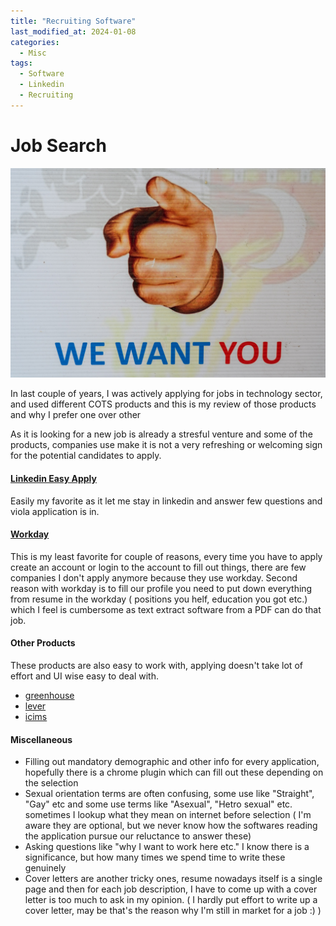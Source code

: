 ```yaml
---
title: "Recruiting Software"
last_modified_at: 2024-01-08
categories:
  - Misc
tags:
  - Software
  - Linkedin
  - Recruiting
---
```

# Job Search

![](/assets/images/jobs.jpg)

In last couple of years, I was actively applying for jobs in technology sector, and used different COTS products and this is my review of those products and why I prefer one over other

As it is looking for a new job is already a stresful venture and some of the products, companies use make it is not a very refreshing or welcoming sign for the potential candidates to apply.

#### [Linkedin Easy Apply](https://business.linkedin.com/talent-solutions/product-update/recruiting-and-candidate-search-tool/lever/easy-apply)

Easily my favorite as it let me stay in linkedin and answer few questions and viola application is in.


#### [Workday](https://www.workday.com/)

This is my least favorite for couple of reasons, every time you have to apply create an account or login to the account to fill out things, there are few companies I don't apply anymore because they use workday. Second reason with workday is to fill our profile you need to put down everything from resume in the workday ( positions you helf, education you got etc.) which I feel is cumbersome as text extract software from a PDF can do that job. 

#### Other Products

These products are also easy to work with, applying doesn't take lot of effort and UI wise easy to deal with.

- [greenhouse](https://www.greenhouse.com/recruiting)
- [lever](https://www.lever.co)
- [icims](https://www.icims.com/solutions/business-need/hire-talent/)

#### Miscellaneous

- Filling out mandatory demographic and other info for every application, hopefully there is a chrome plugin which can fill out these depending on the selection
- Sexual orientation terms are often confusing, some use like "Straight", "Gay" etc and some use terms like "Asexual", "Hetro sexual" etc. sometimes I lookup what they mean on internet before selection ( I'm aware they are optional, but we never know how the softwares reading the application pursue our reluctance to answer these)
- Asking questions like "why I want to work here etc." I know there is a significance, but how many times we spend time to write these genuinely 
- Cover letters are another tricky ones, resume nowadays itself is a single page and then for each job description, I have to come up with a cover letter is too much to ask in my opinion. ( I hardly put effort to write up a cover letter, may be that's the reason why I'm still in market for a job :) )

